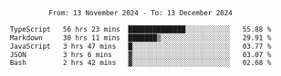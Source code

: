 <div align="center">
<p style="text-align: center;">
<!--START_SECTION:waka-->

```txt
From: 13 November 2024 - To: 13 December 2024

TypeScript   56 hrs 23 mins  ██████████████░░░░░░░░░░░   55.88 %
Markdown     30 hrs 11 mins  ███████▒░░░░░░░░░░░░░░░░░   29.91 %
JavaScript   3 hrs 47 mins   █░░░░░░░░░░░░░░░░░░░░░░░░   03.77 %
JSON         3 hrs 6 mins    ▓░░░░░░░░░░░░░░░░░░░░░░░░   03.07 %
Bash         2 hrs 42 mins   ▓░░░░░░░░░░░░░░░░░░░░░░░░   02.68 %
```

<!--END_SECTION:waka-->
</p>
</div>
